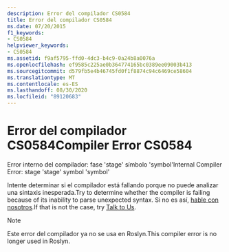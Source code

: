 ```yaml
---
description: Error del compilador CS0584
title: Error del compilador CS0584
ms.date: 07/20/2015
f1_keywords:
- CS0584
helpviewer_keywords:
- CS0584
ms.assetid: f9af5795-ffd0-4dc3-b4c9-0a24b8a0076a
ms.openlocfilehash: ef9585c225ae0b364774165bc0389ee09003b413
ms.sourcegitcommit: d579fb5e4b46745fd0f1f8874c94c6469ce58604
ms.translationtype: MT
ms.contentlocale: es-ES
ms.lasthandoff: 08/30/2020
ms.locfileid: "89120683"
---
```

# <a name="compiler-error-cs0584"></a><span data-ttu-id="53d9f-103">Error del compilador CS0584</span><span class="sxs-lookup"><span data-stu-id="53d9f-103">Compiler Error CS0584</span></span>

<span data-ttu-id="53d9f-104">Error interno del compilador: fase 'stage' símbolo 'symbol'</span><span class="sxs-lookup"><span data-stu-id="53d9f-104">Internal Compiler Error: stage 'stage' symbol 'symbol'</span></span>
  
 <span data-ttu-id="53d9f-105">Intente determinar si el compilador está fallando porque no puede analizar una sintaxis inesperada.</span><span class="sxs-lookup"><span data-stu-id="53d9f-105">Try to determine whether the compiler is failing because of its inability to parse unexpected syntax.</span></span> <span data-ttu-id="53d9f-106">Si no es así, [hable con nosotros](/visualstudio/ide/feedback-options).</span><span class="sxs-lookup"><span data-stu-id="53d9f-106">If that is not the case, try [Talk to Us](/visualstudio/ide/feedback-options).</span></span>

> [!NOTE]
> <span data-ttu-id="53d9f-107">Este error del compilador ya no se usa en Roslyn.</span><span class="sxs-lookup"><span data-stu-id="53d9f-107">This compiler error is no longer used in Roslyn.</span></span>
